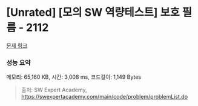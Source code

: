 # [Unrated] [모의 SW 역량테스트] 보호 필름 - 2112 

[문제 링크](https://swexpertacademy.com/main/code/problem/problemDetail.do?contestProbId=AV5V1SYKAaUDFAWu) 

### 성능 요약

메모리: 65,160 KB, 시간: 3,008 ms, 코드길이: 1,149 Bytes



> 출처: SW Expert Academy, https://swexpertacademy.com/main/code/problem/problemList.do